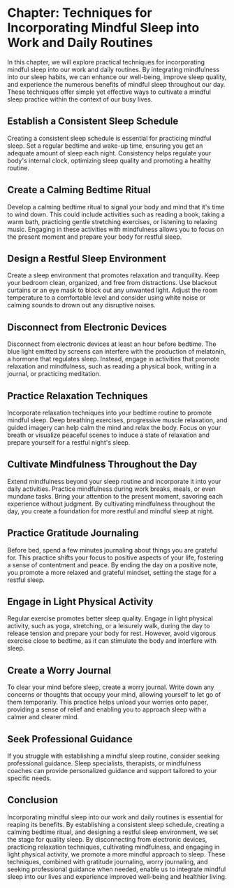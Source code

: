 Chapter: Techniques for Incorporating Mindful Sleep into Work and Daily Routines
================================================================================

In this chapter, we will explore practical techniques for incorporating mindful sleep into our work and daily routines. By integrating mindfulness into our sleep habits, we can enhance our well-being, improve sleep quality, and experience the numerous benefits of mindful sleep throughout our day. These techniques offer simple yet effective ways to cultivate a mindful sleep practice within the context of our busy lives.

Establish a Consistent Sleep Schedule
-------------------------------------

Creating a consistent sleep schedule is essential for practicing mindful sleep. Set a regular bedtime and wake-up time, ensuring you get an adequate amount of sleep each night. Consistency helps regulate your body's internal clock, optimizing sleep quality and promoting a healthy routine.

Create a Calming Bedtime Ritual
-------------------------------

Develop a calming bedtime ritual to signal your body and mind that it's time to wind down. This could include activities such as reading a book, taking a warm bath, practicing gentle stretching exercises, or listening to relaxing music. Engaging in these activities with mindfulness allows you to focus on the present moment and prepare your body for restful sleep.

Design a Restful Sleep Environment
----------------------------------

Create a sleep environment that promotes relaxation and tranquility. Keep your bedroom clean, organized, and free from distractions. Use blackout curtains or an eye mask to block out any unwanted light. Adjust the room temperature to a comfortable level and consider using white noise or calming sounds to drown out any disruptive noises.

Disconnect from Electronic Devices
----------------------------------

Disconnect from electronic devices at least an hour before bedtime. The blue light emitted by screens can interfere with the production of melatonin, a hormone that regulates sleep. Instead, engage in activities that promote relaxation and mindfulness, such as reading a physical book, writing in a journal, or practicing meditation.

Practice Relaxation Techniques
------------------------------

Incorporate relaxation techniques into your bedtime routine to promote mindful sleep. Deep breathing exercises, progressive muscle relaxation, and guided imagery can help calm the mind and relax the body. Focus on your breath or visualize peaceful scenes to induce a state of relaxation and prepare yourself for a restful night's sleep.

Cultivate Mindfulness Throughout the Day
----------------------------------------

Extend mindfulness beyond your sleep routine and incorporate it into your daily activities. Practice mindfulness during work breaks, meals, or even mundane tasks. Bring your attention to the present moment, savoring each experience without judgment. By cultivating mindfulness throughout the day, you create a foundation for more restful and mindful sleep at night.

Practice Gratitude Journaling
-----------------------------

Before bed, spend a few minutes journaling about things you are grateful for. This practice shifts your focus to positive aspects of your life, fostering a sense of contentment and peace. By ending the day on a positive note, you promote a more relaxed and grateful mindset, setting the stage for a restful sleep.

Engage in Light Physical Activity
---------------------------------

Regular exercise promotes better sleep quality. Engage in light physical activity, such as yoga, stretching, or a leisurely walk, during the day to release tension and prepare your body for rest. However, avoid vigorous exercise close to bedtime, as it can stimulate the body and interfere with sleep.

Create a Worry Journal
----------------------

To clear your mind before sleep, create a worry journal. Write down any concerns or thoughts that occupy your mind, allowing yourself to let go of them temporarily. This practice helps unload your worries onto paper, providing a sense of relief and enabling you to approach sleep with a calmer and clearer mind.

Seek Professional Guidance
--------------------------

If you struggle with establishing a mindful sleep routine, consider seeking professional guidance. Sleep specialists, therapists, or mindfulness coaches can provide personalized guidance and support tailored to your specific needs.

Conclusion
----------

Incorporating mindful sleep into our work and daily routines is essential for reaping its benefits. By establishing a consistent sleep schedule, creating a calming bedtime ritual, and designing a restful sleep environment, we set the stage for quality sleep. By disconnecting from electronic devices, practicing relaxation techniques, cultivating mindfulness, and engaging in light physical activity, we promote a more mindful approach to sleep. These techniques, combined with gratitude journaling, worry journaling, and seeking professional guidance when needed, enable us to integrate mindful sleep into our lives and experience improved well-being and healthier living.
